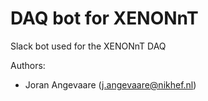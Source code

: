 # DAQ bot for XENONnT

Slack bot used for the XENONnT DAQ 


Authors:
  * Joran Angevaare (j.angevaare@nikhef.nl)
